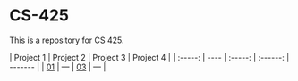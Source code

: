 # CS-425
This is a repository for CS 425.

| Project 1 | Project 2 | Project 3 | Project 4 |
| :-----: | ---- | :-----: | :------: | ------- |
| [01](Assignments/01) | &mdash; | [03](Assignments/03) | &mdash; | 

